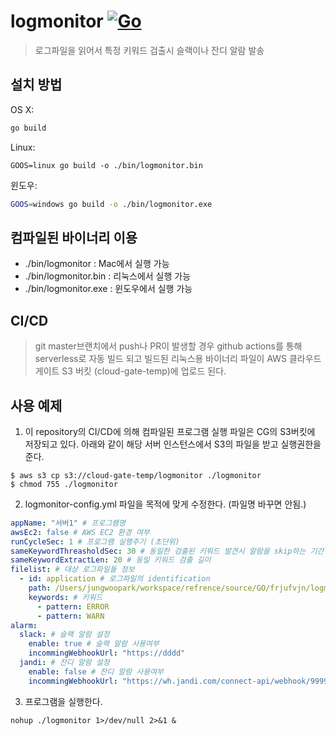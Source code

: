 # logmonitor [![Go](https://github.com/frjufvjn/logmonitor/actions/workflows/go.yml/badge.svg)](https://github.com/frjufvjn/logmonitor/actions/workflows/go.yml)
> 로그파일을 읽어서 특정 키워드 검출시 슬랙이나 잔디 알람 발송

## 설치 방법

OS X:

```sh
go build
```

Linux:
```
GOOS=linux go build -o ./bin/logmonitor.bin
```

윈도우:

```sh
GOOS=windows go build -o ./bin/logmonitor.exe
```

## 컴파일된 바이너리 이용
- ./bin/logmonitor : Mac에서 실행 가능
- ./bin/logmonitor.bin : 리눅스에서 실행 가능
- ./bin/logmonitor.exe : 윈도우에서 실행 가능

## CI/CD
> git master브랜치에서 push나 PR이 발생할 경우 github actions를 통해 serverless로 자동 빌드 되고 빌드된 리눅스용 바이너리 파일이 AWS 클라우드게이트 S3 버킷 (cloud-gate-temp)에 업로드 된다. 

## 사용 예제
1. 이 repository의 CI/CD에 의해 컴파일된 프로그램 실행 파일은 CG의 S3버킷에 저장되고 있다. 아래와 같이 해당 서버 인스턴스에서 S3의 파일을 받고 실행권한을 준다.
```
$ aws s3 cp s3://cloud-gate-temp/logmonitor ./logmonitor
$ chmod 755 ./logmonitor 
```
2. logmonitor-config.yml 파일을 목적에 맞게 수정한다. (파일명 바꾸면 안됨.)
```yaml
appName: "서버1" # 프로그램명 
awsEc2: false # AWS EC2 환경 여부
runCycleSec: 1 # 프로그램 실행주기 (초단위)
sameKeywordThreasholdSec: 30 # 동일한 검출된 키워드 발견시 알람을 skip하는 기간 (초단위)
sameKeywordExtractLen: 20 # 동일 키워드 검출 길이
filelist: # 대상 로그파일들 정보
  - id: application # 로그파일의 identification 
    path: /Users/jungwoopark/workspace/refrence/source/GO/frjufvjn/logmonitor/test.log # 로그파일 full 경로 
    keywords: # 키워드
      - pattern: ERROR
      - pattern: WARN
alarm:
  slack: # 슬랙 알람 설정
    enable: true # 슬랙 알람 사용여부 
    incommingWebhookUrl: "https://dddd"
  jandi: # 잔디 알람 설정
    enable: false # 잔디 알람 사용여부 
    incommingWebhookUrl: "https://wh.jandi.com/connect-api/webhook/999999999/xxxxxxxxxxxxxxxxxxxxxx"
```
3. 프로그램을 실행한다.
```
nohup ./logmonitor 1>/dev/null 2>&1 &
```
